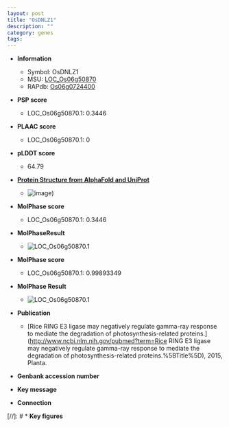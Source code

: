 ```yaml
---
layout: post
title: "OsDNLZ1"
description: ""
category: genes
tags: 
---
```


* **Information**  
    + Symbol: OsDNLZ1  
    + MSU: [LOC_Os06g50870](http://rice.plantbiology.msu.edu/cgi-bin/ORF_infopage.cgi?orf=LOC_Os06g50870)  
    + RAPdb: [Os06g0724400](http://rapdb.dna.affrc.go.jp/viewer/gbrowse_details/irgsp1?name=Os06g0724400)  

* **PSP score**  
    + LOC_Os06g50870.1: 0.3446 

* **PLAAC score**  
    + LOC_Os06g50870.1: 0 

* **pLDDT score**
    + 64.79

* **[Protein Structure from AlphaFold and UniProt](https://www.uniprot.org/uniprotkb/Q5Z992/entry#structure)**
    + ![image](https://ricepsp.github.io/images/Q5/AF-Q5Z992-F1.png))

* **MolPhase score**
    + LOC_Os06g50870.1: 0.3446

* **MolPhaseResult**
    + ![LOC_Os06g50870.1](https://ricepsp.github.io/pictures/LOC_Os06g/LOC_Os06g50870.1.png)

* **MolPhase score**
    + LOC_Os06g50870.1: 0.99893349

* **MolPhase Result**
    + ![LOC_Os06g50870.1](https://304243504.github.io/Pictures/LOC_Os06g/LOC_Os06g50870.1.png)

* **Publication**  
    + [Rice RING E3 ligase may negatively regulate gamma-ray response to mediate the degradation of photosynthesis-related proteins.](http://www.ncbi.nlm.nih.gov/pubmed?term=Rice RING E3 ligase may negatively regulate gamma-ray response to mediate the degradation of photosynthesis-related proteins.%5BTitle%5D), 2015, Planta.

* **Genbank accession number**  

* **Key message**  

* **Connection**  

[//]: # * **Key figures**  


